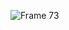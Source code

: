 <!--
**TrangNguyen808/TrangNguyen808** is a ✨ _special_ ✨ repository because its `README.md` (this file) appears on your GitHub profile.

Here are some ideas to get you started:![Frame 73](https://github.com/user-attachments/assets/0215c14f-c5c8-4223-8894-dfc5a387f70b)


- 🔭 I’m currently working on ...
- 🌱 I’m currently learning ...
- 👯 I’m looking to collaborate on ...
- 🤔 I’m looking for help with ...
- 💬 Ask me about ...
- 📫 How to reach me: ...
- 😄 Pronouns: ...
- ⚡ Fun fact: ...
-->
![Frame 73](https://github.com/user-attachments/assets/14961abd-4d66-4541-b2e7-da8b6d48cd94)
